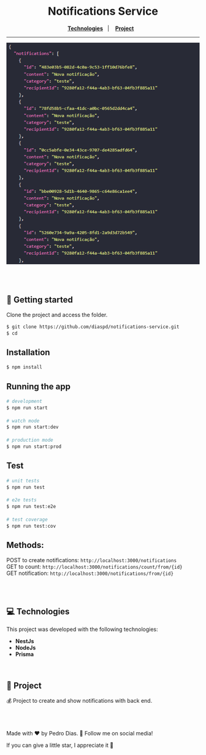 <h1 align="center">
  Notifications Service
</h1>

<p align="center">
  <a href="#-Technologies"><b>Technologies</b></a>&nbsp;&nbsp;&nbsp;|&nbsp;&nbsp;&nbsp;
  <a href="#-Project"><b>Project</b></a>&nbsp;&nbsp;&nbsp;
</p>

---

<div align="center">
  <img alt="project image" title="project image" src="img.png" />
</div> 

<br></br>

## 🚀 Getting started

Clone the project and access the folder.

```bash
$ git clone https://github.com/diaspd/notifications-service.git
$ cd 
```

## Installation

```bash
$ npm install
```

## Running the app

```bash
# development
$ npm run start

# watch mode
$ npm run start:dev

# production mode
$ npm run start:prod
```

## Test

```bash
# unit tests
$ npm run test

# e2e tests
$ npm run test:e2e

# test coverage
$ npm run test:cov
```

<h2>Methods: </h2>

 POST to create notifications: `http://localhost:3000/notifications` </br>
 GET to count: `http://localhost:3000/notifications/count/from/{id}` </br>
 GET notification: `http://localhost:3000/notifications/from/{id}`

<br></br>

## 💻 Technologies

This project was developed with the following technologies:
<b>
- NestJs
- NodeJs
- Prisma
</b>

</br>

## 📄 Project
💰 Project to create and show notifications with back end.

<br></br>

Made with ♥ by Pedro Dias. 👋 Follow me on social media! </br>

If you can give a little star, I appreciate it 🤩
